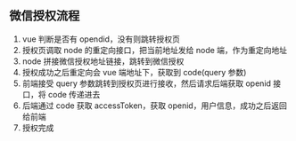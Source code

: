 ## 微信授权流程

1. vue 判断是否有 opendid，没有则跳转授权页
2. 授权页调取 node 的重定向接口，把当前地址发给 node 端，作为重定向地址
3. node 拼接微信授权地址链接，跳转到微信授权
4. 授权成功之后重定向会 vue 端地址下，获取到 code(query 参数)
5. 前端接受 query 参数跳转到授权页进行接收，然后请求后端获取 openid 接口，将 code 传递进去
6. 后端通过 code 获取 accessToken，获取 openid，用户信息，成功之后返回给前端
7. 授权完成
